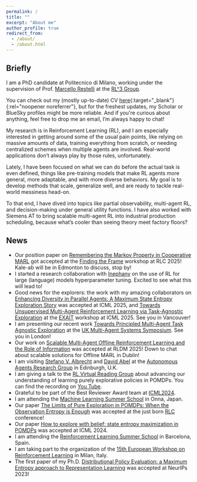 ```yaml
---
permalink: /
title: ""
excerpt: "About me"
author_profile: true
redirect_from: 
  - /about/
  - /about.html
---
```


Briefly
---

I am a PhD candidate at Politecnico di Milano, working under the supervision of Prof. [Marcello Restelli](https://scholar.google.com/citations?user=xdgxRiEAAAAJ&hl=en) at the [RL^3 Group](https://rl.airlab.deib.polimi.it).

You can check out my (mostly up-to-date) CV [here](/files/Academic_CV.pdf){:target="_blank"}{:rel="noopener noreferrer"}, but for the freshest updates, my Scholar or BlueSky profiles might be more reliable. And if you're curious about anything, feel free to drop me an email, I’m always happy to chat!

My research is in Reinforcement Learning (RL), and I am especially interested in getting around some of the usual pain points, like relying on massive amounts of data, training everything from scratch, or needing centralized schemes when multiple agents are involved. Real-world applications don’t always play by those rules, unfortunately.

Lately, I have been focused on what we can do before the actual task is even defined, things like pre-training models that make RL agents more general, more adaptable, and with more diverse behaviors. My goal is to develop methods that scale, generalize well, and are ready to tackle real-world messiness head-on.

To that end, I have dived into topics like partial observability, multi-agent RL, and decision-making under general utility functions. I have also worked with Siemens AT to bring scalable multi-agent RL into industrial production scheduling, because what’s cooler than seeing theory meet factory floors?


News
---
- Our position paper on [Remembering the Markov Property in Cooperative MARL](https://arxiv.org/abs/2507.18333) got accepted at the [Finding the Frame](https://sites.google.com/view/findingtheframe/home) workshop at RLC 2025! Kale-ab will be in Edmonton to discuss, stop by!
- I started a research collaboration with [Inephany](https://www.inephany.com) on the use of RL for large (language) models hyperparameter tuning. Excited to see what this will lead to!
- Good news for the explorers: the work with my amazing collaborators on [Enhancing Diversity in Parallel Agents: A Maximum State Entropy Exploration Story](https://arxiv.org/abs/2505.01336) was accepted at ICML 2025, and [Towards Unsupervised Multi-Agent Reinforcement Learning via Task-Agnostic Exploration](https://arxiv.org/abs/2502.08365) at the [EXAIT](https://exait-workshop.github.io) workshop at ICML 2025. See you in Vancouver!
- I am presenting our recent work [Towards Principled Multi-Agent Task Agnostic Exploration](https://arxiv.org/abs/2502.08365) at the [UK Multi-Agent Systems Symposium](https://www.turing.ac.uk/events/uk-multi-agent-systems-symposium-2025-uk-mas). See you in London!
- Our work on [Scalable Multi-Agent Offline Reinforcement Learning and the Role of Information](https://arxiv.org/abs/2502.11260) was accepted at RLDM 2025! Down to chat about scalable solutions for Offline MARL in Dublin!
- I am visiting [Stefano V. Albrecht](https://agents-lab.org/stefano-albrecht/) and [David Abel](https://david-abel.github.io) at the [Autonomous Agents Research Group](https://agents-lab.org) in Edinburgh, U.K.
- I am giving a talk to the [RL Virtual Reading Group](https://agents.inf.ed.ac.uk/reading-group/) about advancing our understanding of learning purely explorative policies in POMDPs. You can find the recording on [You Tube](https://www.youtube.com/watch?v=hAxd6--b7TM).
- Grateful to be part of the Best Reviewer Award team at [ICML2024](https://icml.cc/virtual/2024/awards_detail).
- I am attending the [Machine Learning Summer School](https://groups.oist.jp/mlss) in Onna, Japan.
- Our paper [The Limits of Pure Exploration in POMDPs: When the Observation Entropy is Enough](https://rlj.cs.umass.edu/2024/papers/RLJ_RLC_2024_95.pdf) was accepted at the just born [RLC](https://rl-conference.cc/2024/index.html) conference!
- Our paper [How to explore with belief: state entropy maximization in POMDPs](https://dl.acm.org/doi/10.5555/3692070.3694469) was accepted at ICML 2024.
- I am attending the [Reinforcement Learning Summer School](https://rlsummerschool.com/) in Barcelona, Spain.
- I am taking part to the organization of the [15th European Workshop on Reinforcement Learning](https://ewrl.wordpress.com/past-ewrl/ewrl15-2022/) in Milan, Italy.
- The first paper of my Ph.D. [Distributional Policy Evaluation: a Maximum Entropy approach to Representation Learning](https://proceedings.neurips.cc/paper_files/paper/2023/hash/2a98af4fea6a24b73af7b588ca95f755-Abstract-Conference.html) was accepted at NeurIPs 2023!


